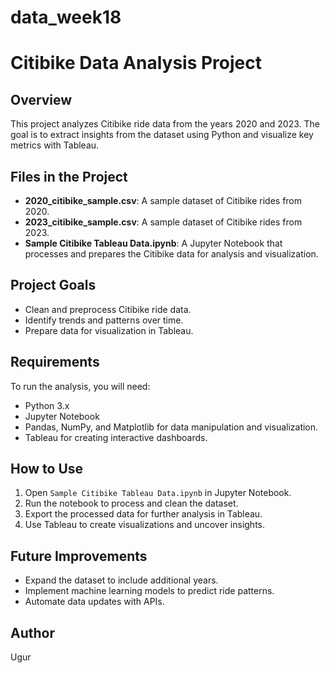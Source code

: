 # data_week18

# Citibike Data Analysis Project

## Overview
This project analyzes Citibike ride data from the years 2020 and 2023. The goal is to extract insights from the dataset using Python and visualize key metrics with Tableau.

## Files in the Project
- **2020_citibike_sample.csv**: A sample dataset of Citibike rides from 2020.
- **2023_citibike_sample.csv**: A sample dataset of Citibike rides from 2023.
- **Sample Citibike Tableau Data.ipynb**: A Jupyter Notebook that processes and prepares the Citibike data for analysis and visualization.

## Project Goals
- Clean and preprocess Citibike ride data.
- Identify trends and patterns over time.
- Prepare data for visualization in Tableau.

## Requirements
To run the analysis, you will need:
- Python 3.x
- Jupyter Notebook
- Pandas, NumPy, and Matplotlib for data manipulation and visualization.
- Tableau for creating interactive dashboards.

## How to Use
1. Open `Sample Citibike Tableau Data.ipynb` in Jupyter Notebook.
2. Run the notebook to process and clean the dataset.
3. Export the processed data for further analysis in Tableau.
4. Use Tableau to create visualizations and uncover insights.

## Future Improvements
- Expand the dataset to include additional years.
- Implement machine learning models to predict ride patterns.
- Automate data updates with APIs.

## Author
Ugur
